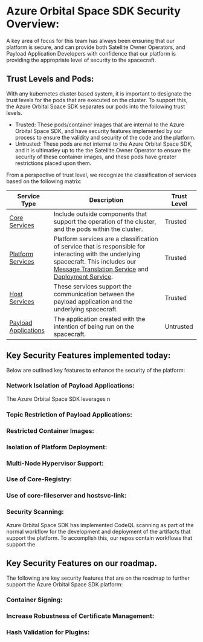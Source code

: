 # Azure Orbital Space SDK Security Overview:
A key area of focus for this team has always been ensuring that our platform is secure, and can provide both Satellite Owner Operators, and Payload Application Developers with confidence that our platform is providing the appropriate level of security to the spacecraft.  

## Trust Levels and Pods:
With any kubernetes cluster based system, it is important to designate the trust levels for the pods that are executed on the cluster.  To support this, the Azure Orbital Space SDK separates our pods into the following trust levels.

- Trusted: These pods/container images that are internal to the Azure Orbital Space SDK, and have security features implemented by our process to ensure the validity and security of the code and the platform.
- Untrusted:  These pods are not internal to the Azure Orbital Space SDK, and it is ultimatley up to the the Satellite Owner Operator to ensure the security of these container images, and these pods have greater restrictions placed upon them.  

From a perspective of trust level, we recognize the classification of services based on the following matrix:

| Service Type | Description | Trust Level |
|--------------|-------------|-------------|
| [Core Services](./docs/architecture/runtime-framework/core-services/core-services.md) | Include outside components that support the operation of the cluster, and the pods within the cluster. | Trusted |
| [Platform Services](./docs/architecture/runtime-framework/platform-services/platform-services.md) | Platform services are a classification of service that is responsible for interacting with the underlying spacecraft.  This includes our [Message Translation Service](./docs/architecture/runtime-framework/platform-services/message-translation-service.md) and [Deployment Service](./docs/architecture/runtime-framework/platform-services/deployment.md). | Trusted |
| [Host Services](./docs/architecture/runtime-framework/host-services/host-services.md) | These services support the communication between the payload application and the underlying spacecraft. | Trusted |
| [Payload Applications](./docs/developer-experience/developer-experience.md) | The application created with the intention of being run on the spacecraft. | Untrusted |



## Key Security Features implemented today:
Below are outlined key features to enhance the security of the platform:

### Network Isolation of Payload Applications:
The Azure Orbital Space SDK leverages n
### Topic Restriction of Payload Applications:

### Restricted Container Images:

### Isolation of Platform Deployment:

### Multi-Node Hypervisor Support:

### Use of Core-Registry:

### Use of core-fileserver and hostsvc-link:


### Security Scanning:
Azure Orbital Space SDK has implemented CodeQL scanning as part of the normal workflow for the development and deployment of the artifacts that support the platform.  To accomplish this, our repos contain workflows that support the 

## Key Security Features on our roadmap.
The following are key security features that are on the roadmap to further support the Azure Orbital Space SDK platform:

### Container Signing:

### Increase Robustness of Certificate Management:

### Hash Validation for Plugins: 